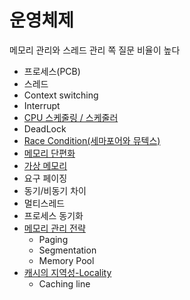 # 운영체제
메모리 관리와 스레드 관리 쪽 질문 비율이 높다
- 프로세스(PCB)
- 스레드
- Context switching
- Interrupt
- [CPU 스케줄링 / 스케줄러](https://github.com/AucSuSu/CS-study/blob/main/OS/os_cpuScheduling.md)
- DeadLock
- [Race Condition(세마포어와 뮤텍스)](https://github.com/AucSuSu/CS-study/blob/main/OS/os_raceCondition.md)
- [메모리 단편화](https://github.com/AucSuSu/CS-study/blob/main/OS/os_memoryFragmentation.md)
- [가상 메모리](https://github.com/AucSuSu/CS-study/blob/main/OS/os_virtualMemory.md)
- 요구 페이징
- 동기/비동기 차이
- 멀티스레드
- 프로세스 동기화
- [메모리 관리 전략](https://github.com/AucSuSu/CS-study/blob/main/OS/os_memoryFragmentation.md)
  - Paging
  - Segmentation
  - Memory Pool
- [캐시의 지역성-Locality](https://github.com/AucSuSu/CS-study/blob/main/OS/os_cache.md)
  - Caching line
